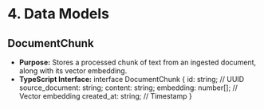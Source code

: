 # **4. Data Models**

## **DocumentChunk**

* **Purpose:** Stores a processed chunk of text from an ingested document, along with its vector embedding.
* **TypeScript Interface:**
  interface DocumentChunk {
    id: string; // UUID
    source\_document: string;
    content: string;
    embedding: number\[\]; // Vector embedding
    created\_at: string; // Timestamp
  }
